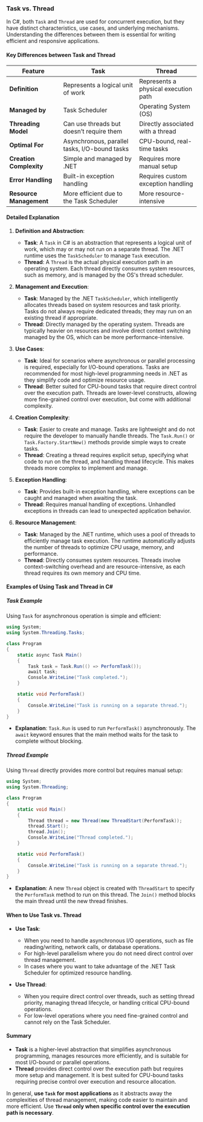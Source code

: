 ### Task vs. Thread

In C#, both `Task` and `Thread` are used for concurrent execution, but they have distinct characteristics, use cases, and underlying mechanisms. Understanding the differences between them is essential for writing efficient and responsive applications.

#### Key Differences between Task and Thread

| Feature                | Task                                           | Thread                                       |
|------------------------|-----------------------------------------------|----------------------------------------------|
| **Definition**         | Represents a logical unit of work              | Represents a physical execution path         |
| **Managed by**         | Task Scheduler                                 | Operating System (OS)                        |
| **Threading Model**    | Can use threads but doesn’t require them       | Directly associated with a thread            |
| **Optimal For**        | Asynchronous, parallel tasks, I/O-bound tasks  | CPU-bound, real-time tasks                   |
| **Creation Complexity**| Simple and managed by .NET                     | Requires more manual setup                   |
| **Error Handling**     | Built-in exception handling                    | Requires custom exception handling           |
| **Resource Management**| More efficient due to the Task Scheduler       | More resource-intensive                      |

#### Detailed Explanation

1. **Definition and Abstraction**:
   - **Task**: A `Task` in C# is an abstraction that represents a logical unit of work, which may or may not run on a separate thread. The .NET runtime uses the `TaskScheduler` to manage `Task` execution.
   - **Thread**: A `Thread` is the actual physical execution path in an operating system. Each thread directly consumes system resources, such as memory, and is managed by the OS's thread scheduler.

2. **Management and Execution**:
   - **Task**: Managed by the .NET `TaskScheduler`, which intelligently allocates threads based on system resources and task priority. Tasks do not always require dedicated threads; they may run on an existing thread if appropriate.
   - **Thread**: Directly managed by the operating system. Threads are typically heavier on resources and involve direct context switching managed by the OS, which can be more performance-intensive.

3. **Use Cases**:
   - **Task**: Ideal for scenarios where asynchronous or parallel processing is required, especially for I/O-bound operations. Tasks are recommended for most high-level programming needs in .NET as they simplify code and optimize resource usage.
   - **Thread**: Better suited for CPU-bound tasks that require direct control over the execution path. Threads are lower-level constructs, allowing more fine-grained control over execution, but come with additional complexity.

4. **Creation Complexity**:
   - **Task**: Easier to create and manage. Tasks are lightweight and do not require the developer to manually handle threads. The `Task.Run()` or `Task.Factory.StartNew()` methods provide simple ways to create tasks.
   - **Thread**: Creating a thread requires explicit setup, specifying what code to run on the thread, and handling thread lifecycle. This makes threads more complex to implement and manage.

5. **Exception Handling**:
   - **Task**: Provides built-in exception handling, where exceptions can be caught and managed when awaiting the task.
   - **Thread**: Requires manual handling of exceptions. Unhandled exceptions in threads can lead to unexpected application behavior.

6. **Resource Management**:
   - **Task**: Managed by the .NET runtime, which uses a pool of threads to efficiently manage task execution. The runtime automatically adjusts the number of threads to optimize CPU usage, memory, and performance.
   - **Thread**: Directly consumes system resources. Threads involve context-switching overhead and are resource-intensive, as each thread requires its own memory and CPU time.

#### Examples of Using Task and Thread in C#

##### Task Example
Using `Task` for asynchronous operation is simple and efficient:

```csharp
using System;
using System.Threading.Tasks;

class Program
{
    static async Task Main()
    {
        Task task = Task.Run(() => PerformTask());
        await task;
        Console.WriteLine("Task completed.");
    }

    static void PerformTask()
    {
        Console.WriteLine("Task is running on a separate thread.");
    }
}
```

- **Explanation**: `Task.Run` is used to run `PerformTask()` asynchronously. The `await` keyword ensures that the main method waits for the task to complete without blocking.

##### Thread Example
Using `Thread` directly provides more control but requires manual setup:

```csharp
using System;
using System.Threading;

class Program
{
    static void Main()
    {
        Thread thread = new Thread(new ThreadStart(PerformTask));
        thread.Start();
        thread.Join();
        Console.WriteLine("Thread completed.");
    }

    static void PerformTask()
    {
        Console.WriteLine("Task is running on a separate thread.");
    }
}
```

- **Explanation**: A new `Thread` object is created with `ThreadStart` to specify the `PerformTask` method to run on this thread. The `Join()` method blocks the main thread until the new thread finishes.

#### When to Use Task vs. Thread

- **Use Task**:
  - When you need to handle asynchronous I/O operations, such as file reading/writing, network calls, or database operations.
  - For high-level parallelism where you do not need direct control over thread management.
  - In cases where you want to take advantage of the .NET Task Scheduler for optimized resource handling.

- **Use Thread**:
  - When you require direct control over threads, such as setting thread priority, managing thread lifecycle, or handling critical CPU-bound operations.
  - For low-level operations where you need fine-grained control and cannot rely on the Task Scheduler.

#### Summary

- **Task** is a higher-level abstraction that simplifies asynchronous programming, manages resources more efficiently, and is suitable for most I/O-bound or parallel operations.
- **Thread** provides direct control over the execution path but requires more setup and management. It is best suited for CPU-bound tasks requiring precise control over execution and resource allocation.

In general, **use `Task` for most applications** as it abstracts away the complexities of thread management, making code easier to maintain and more efficient. Use **`Thread` only when specific control over the execution path is necessary**.
